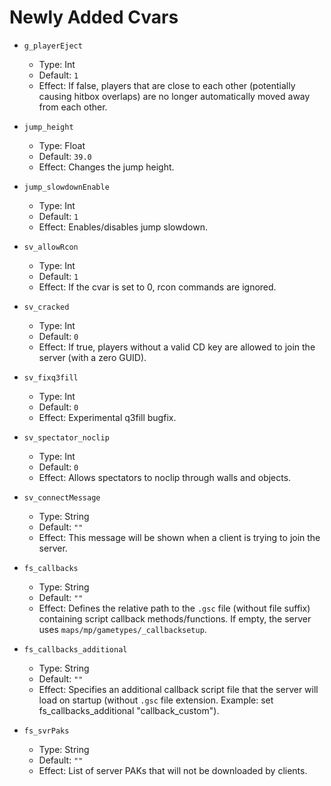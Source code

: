 # Newly Added Cvars

* `g_playerEject`  
  * Type: Int  
  * Default: `1`  
  * Effect: If false, players that are close to each other (potentially causing hitbox overlaps) are no longer automatically moved away from each other.

* `jump_height`  
  * Type: Float  
  * Default: `39.0`  
  * Effect: Changes the jump height.

* `jump_slowdownEnable`  
  * Type: Int  
  * Default: `1`  
  * Effect: Enables/disables jump slowdown.

* `sv_allowRcon`  
  * Type: Int  
  * Default: `1`  
  * Effect: If the cvar is set to 0, rcon commands are ignored.

* `sv_cracked`  
  * Type: Int  
  * Default: `0`  
  * Effect: If true, players without a valid CD key are allowed to join the server (with a zero GUID).

* `sv_fixq3fill`  
  * Type: Int  
  * Default: `0`  
  * Effect: Experimental q3fill bugfix.

* `sv_spectator_noclip`  
  * Type: Int  
  * Default: `0`  
  * Effect: Allows spectators to noclip through walls and objects.

* `sv_connectMessage`  
  * Type: String  
  * Default: `""`  
  * Effect: This message will be shown when a client is trying to join the server.

* `fs_callbacks`  
  * Type: String  
  * Default: `""`  
  * Effect: Defines the relative path to the `.gsc` file (without file suffix) containing script callback methods/functions. If empty, the server uses `maps/mp/gametypes/_callbacksetup`.

* `fs_callbacks_additional`  
  * Type: String  
  * Default: `""`  
  * Effect: Specifies an additional callback script file that the server will load on startup (without `.gsc` file extension. Example: set fs_callbacks_additional "callback_custom").

* `fs_svrPaks`  
  * Type: String  
  * Default: `""`  
  * Effect: List of server PAKs that will not be downloaded by clients.
